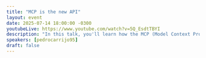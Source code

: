 ```yaml
---
title: "MCP is the new API"
layout: event
date: 2025-07-14 18:00:00 -0300
youtubeLive: https://www.youtube.com/watch?v=5Q_EsdtTBYI
description: "In this talk, you'll learn how the MCP (Model Context Protocol) protocol allows Java backends to communicate with language models like GPT in a practical and intelligent way. We'll explore fundamental concepts, create an MCP server and client in Java using Spring AI, and understand how this approach can transform your backend into an intelligent agent capable of executing business logic with natural language commands. Ideal for those who want to connect Java with the future of AI."
speakers: [pedrocarrijo95]
draft: false
---
```



